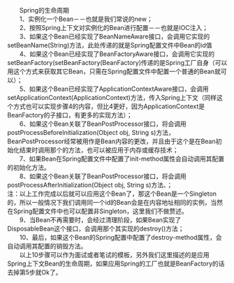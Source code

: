 &emsp;&emsp;Spring的生命周期<br/>
&emsp;&emsp;1、实例化一个Bean－－也就是我们常说的new；<br/>
&emsp;&emsp;2、按照Spring上下文对实例化的Bean进行配置－－也就是IOC注入；<br/>
&emsp;&emsp;3、如果这个Bean已经实现了BeanNameAware接口，会调用它实现的setBeanName(String)方法，此处传递的就是Spring配置文件中Bean的id值<br/>
&emsp;&emsp;4、如果这个Bean已经实现了BeanFactoryAware接口，会调用它实现的setBeanFactory(setBeanFactory(BeanFactory)传递的是Spring工厂自身（可以用这个方式来获取其它Bean，只需在Spring配置文件中配置一个普通的Bean就可以）；<br/>
&emsp;&emsp;5、如果这个Bean已经实现了ApplicationContextAware接口，会调用setApplicationContext(ApplicationContext)方法，传入Spring上下文（同样这个方式也可以实现步骤4的内容，但比4更好，因为ApplicationContext是BeanFactory的子接口，有更多的实现方法）；<br/>
&emsp;&emsp;6、如果这个Bean关联了BeanPostProcessor接口，将会调用postProcessBeforeInitialization(Object obj, String s)方法，BeanPostProcessor经常被用作是Bean内容的更改，并且由于这个是在Bean初始化结束时调用那个的方法，也可以被应用于内存或缓存技术；<br/>
&emsp;&emsp;7、如果Bean在Spring配置文件中配置了init-method属性会自动调用其配置的初始化方法。<br/>
&emsp;&emsp;8、如果这个Bean关联了BeanPostProcessor接口，将会调用postProcessAfterInitialization(Object obj, String s)方法、；<br/>
注：以上工作完成以后就可以应用这个Bean了，那这个Bean是一个Singleton的，所以一般情况下我们调用同一个id的Bean会是在内容地址相同的实例，当然在Spring配置文件中也可以配置非Singleton，这里我们不做赘述。<br/>
&emsp;&emsp;9、当Bean不再需要时，会经过清理阶段，如果Bean实现了DisposableBean这个接口，会调用那个其实现的destroy()方法；<br/>
&emsp;&emsp;10、最后，如果这个Bean的Spring配置中配置了destroy-method属性，会自动调用其配置的销毁方法。<br/>
&emsp;&emsp;以上10步骤可以作为面试或者笔试的模板，另外我们这里描述的是应用Spring上下文Bean的生命周期，如果应用Spring的工厂也就是BeanFactory的话去掉第5步就Ok了。
